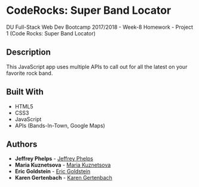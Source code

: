 # CodeRocks: Super Band Locator
DU Full-Stack Web Dev Bootcamp 2017/2018 - Week-8 Homework - Project 1 (Code Rocks: Super Band Locator)

## Description
This JavaScript app uses multiple APIs to call out for all the latest on your favorite rock band.

## Built With

* HTML5
* CSS3
* JavaScript
* APIs (Bands-In-Town, Google Maps)

## Authors

* **Jeffrey Phelps** - [Jeffrey Phelps](https://github.com/JeffreyPhelps)
* **Maria Kuznetsova** - [Maria Kuznetsova](https://github.com/cataire)
* **Eric Goldstein** - [Eric Goldstein](https://github.com/ericgoldstein)
* **Karen Gertenbach** - [Karen Gertenbach](https://github.com/Kgertenbach)
